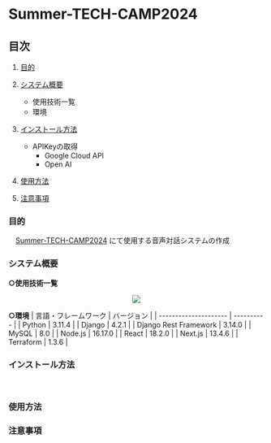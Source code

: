 # Summer-TECH-CAMP2024

## 目次
 1. [目的](#目的)
    
 2. [システム概要](#システム概要)
    - 使用技術一覧
    - 環境
 
 3. [インストール方法](#インストール方法)
    - APIKeyの取得
      - Google Cloud API
      - Open AI
     
 4. [使用方法](#使用方法)
    
 5. [注意事項](#注意事項)

### 目的
　[Summer-TECH-CAMP2024](https://www.sharen.tut.ac.jp/event/detail.php?y=2024&m=8&d=20#2065) にて使用する音声対話システムの作成

### システム概要
 **○使用技術一覧**
<div align="center">
 <img src="https://img.shields.io/badge/-Python-F2C63C.svg?logo=python&style=for-the-badge">
</div>

 **○環境**
| 言語・フレームワーク  | バージョン |
| --------------------- | ---------- |
| Python                | 3.11.4     |
| Django                | 4.2.1      |
| Django Rest Framework | 3.14.0     |
| MySQL                 | 8.0        |
| Node.js               | 16.17.0    |
| React                 | 18.2.0     |
| Next.js               | 13.4.6     |
| Terraform             | 1.3.6      |


### インストール方法

　

### 使用方法


### 注意事項

